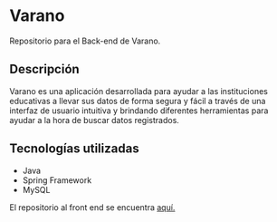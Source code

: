 # Varano
Repositorio para el Back-end de Varano.

## Descripción
Varano es una aplicación desarrollada para ayudar a las instituciones educativas a llevar sus datos de forma segura y fácil a través de una interfaz de usuario intuitiva y brindando diferentes herramientas para ayudar a la hora de buscar datos registrados.

## Tecnologías utilizadas

- Java
- Spring Framework
- MySQL

El repositorio al front end se encuentra [aquí.](https://github.com/AlejandroDalzotto/students-app-frontend.git)
